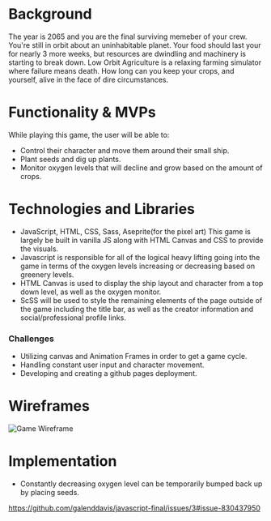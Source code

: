 # Background

The year is 2065 and you are the final surviving memeber of your crew. You're still in orbit about an uninhabitable planet. Your food should last your for nearly 3 more weeks, but resources are dwindling and machinery is starting to break down. Low Orbit Agriculture is a relaxing farming simulator where failure means death. How long can you keep your crops, and yourself, alive in the face of dire circumstances. 

# Functionality & MVPs

While playing this game, the user will be able to:

* Control their character and move them around their small ship. 
* Plant seeds and dig up plants.
* Monitor oxygen levels that will decline and grow based on the amount of crops. 

# Technologies and Libraries
* JavaScript, HTML, CSS, Sass, Aseprite(for the pixel art) 
This game is largely be built in vanilla JS along with HTML Canvas and CSS to provide the visuals. 
* Javascript is responsible for all of the logical heavy lifting going into the game in terms of the oxygen levels increasing or decreasing based on greenery levels. 
* HTML Canvas is used to display the ship layout and character from a top down level, as well as the oxygen monitor. 
* ScSS will be used to style the remaining elements of the page outside of the game including the title bar, as well as the creator information and social/professional profile links. 

### Challenges

* Utilizing canvas and Animation Frames in order to get a game cycle. 
* Handling constant user input and character movement. 
* Developing and creating a github pages deployment. 

# Wireframes

![Game Wireframe](https://user-images.githubusercontent.com/73361653/107179125-b7d97680-69a3-11eb-8739-17d6d7bbcdcc.jpg)


# Implementation 

* Constantly decreasing oxygen level can be temporarily bumped back up by placing seeds. 

https://github.com/galenddavis/javascript-final/issues/3#issue-830437950

